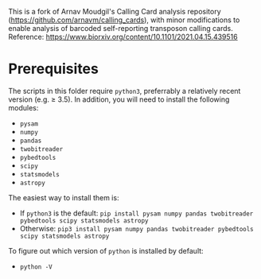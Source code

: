 This is a fork of Arnav Moudgil's Calling Card analysis repository (https://github.com/arnavm/calling_cards), with minor modifications to enable analysis of barcoded self-reporting transposon calling cards. Reference: https://www.biorxiv.org/content/10.1101/2021.04.15.439516

# Prerequisites

The scripts in this folder require `python3`, preferrably a relatively recent version (e.g. ≥ 3.5). In addition, you will need to install the following modules:
- `pysam`
- `numpy`
- `pandas`
- `twobitreader`
- `pybedtools`
- `scipy`
- `statsmodels`
- `astropy`

The easiest way to install them is:
- If `python3` is the default:
`pip install pysam numpy pandas twobitreader pybedtools scipy statsmodels astropy`
- Otherwise:
`pip3 install pysam numpy pandas twobitreader pybedtools scipy statsmodels astropy`

To figure out which version of `python` is installed by default:
- `python -V`
